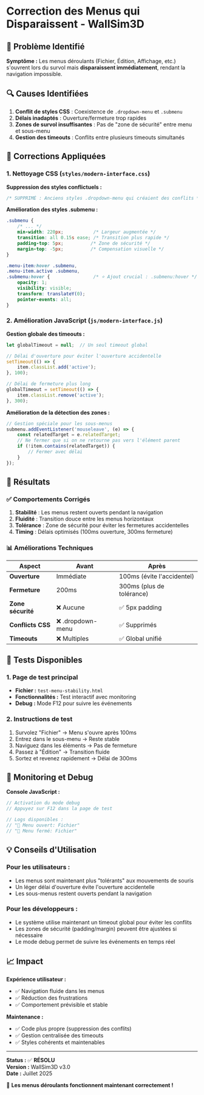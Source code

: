# Correction des Menus qui Disparaissent - WallSim3D

## 🚨 Problème Identifié

**Symptôme :** Les menus déroulants (Fichier, Édition, Affichage, etc.) s'ouvrent lors du survol mais **disparaissent immédiatement**, rendant la navigation impossible.

## 🔍 Causes Identifiées

1. **Conflit de styles CSS** : Coexistence de `.dropdown-menu` et `.submenu`
2. **Délais inadaptés** : Ouverture/fermeture trop rapides
3. **Zones de survol insuffisantes** : Pas de "zone de sécurité" entre menu et sous-menu
4. **Gestion des timeouts** : Conflits entre plusieurs timeouts simultanés

## 🔧 Corrections Appliquées

### 1. **Nettoyage CSS** (`styles/modern-interface.css`)

**Suppression des styles conflictuels :**
```css
/* SUPPRIMÉ : Anciens styles .dropdown-menu qui créaient des conflits */
```

**Amélioration des styles .submenu :**
```css
.submenu {
    /* ... */
    min-width: 220px;           /* Largeur augmentée */
    transition: all 0.15s ease; /* Transition plus rapide */
    padding-top: 5px;          /* Zone de sécurité */
    margin-top: -5px;          /* Compensation visuelle */
}

.menu-item:hover .submenu,
.menu-item.active .submenu,
.submenu:hover {                /* ⭐ Ajout crucial : .submenu:hover */
    opacity: 1;
    visibility: visible;
    transform: translateY(0);
    pointer-events: all;
}
```

### 2. **Amélioration JavaScript** (`js/modern-interface.js`)

**Gestion globale des timeouts :**
```javascript
let globalTimeout = null;  // Un seul timeout global

// Délai d'ouverture pour éviter l'ouverture accidentelle
setTimeout(() => {
    item.classList.add('active');
}, 100);

// Délai de fermeture plus long
globalTimeout = setTimeout(() => {
    item.classList.remove('active');
}, 300);
```

**Amélioration de la détection des zones :**
```javascript
// Gestion spéciale pour les sous-menus
submenu.addEventListener('mouseleave', (e) => {
    const relatedTarget = e.relatedTarget;
    // Ne fermer que si on ne retourne pas vers l'élément parent
    if (!item.contains(relatedTarget)) {
        // Fermer avec délai
    }
});
```

## 🎯 Résultats

### ✅ **Comportements Corrigés**

1. **Stabilité** : Les menus restent ouverts pendant la navigation
2. **Fluidité** : Transition douce entre les menus horizontaux
3. **Tolérance** : Zone de sécurité pour éviter les fermetures accidentelles
4. **Timing** : Délais optimisés (100ms ouverture, 300ms fermeture)

### 📊 **Améliorations Techniques**

| Aspect | Avant | Après |
|--------|--------|--------|
| **Ouverture** | Immédiate | 100ms (évite l'accidentel) |
| **Fermeture** | 200ms | 300ms (plus de tolérance) |
| **Zone sécurité** | ❌ Aucune | ✅ 5px padding |
| **Conflicts CSS** | ❌ .dropdown-menu | ✅ Supprimés |
| **Timeouts** | ❌ Multiples | ✅ Global unifié |

## 🧪 Tests Disponibles

### 1. **Page de test principal**
- **Fichier :** `test-menu-stability.html`
- **Fonctionnalités :** Test interactif avec monitoring
- **Debug :** Mode F12 pour suivre les événements

### 2. **Instructions de test**
1. Survolez "Fichier" → Menu s'ouvre après 100ms
2. Entrez dans le sous-menu → Reste stable
3. Naviguez dans les éléments → Pas de fermeture
4. Passez à "Édition" → Transition fluide
5. Sortez et revenez rapidement → Délai de 300ms

## 🔬 Monitoring et Debug

**Console JavaScript :**
```javascript
// Activation du mode debug
// Appuyez sur F12 dans la page de test

// Logs disponibles :
// "📂 Menu ouvert: Fichier"
// "📁 Menu fermé: Fichier"
```

## 💡 Conseils d'Utilisation

### **Pour les utilisateurs :**
- Les menus sont maintenant plus "tolérants" aux mouvements de souris
- Un léger délai d'ouverture évite l'ouverture accidentelle
- Les sous-menus restent ouverts pendant la navigation

### **Pour les développeurs :**
- Le système utilise maintenant un timeout global pour éviter les conflits
- Les zones de sécurité (padding/margin) peuvent être ajustées si nécessaire
- Le mode debug permet de suivre les événements en temps réel

## 📈 Impact

**Expérience utilisateur :**
- ✅ Navigation fluide dans les menus
- ✅ Réduction des frustrations
- ✅ Comportement prévisible et stable

**Maintenance :**
- ✅ Code plus propre (suppression des conflits)
- ✅ Gestion centralisée des timeouts
- ✅ Styles cohérents et maintenables

---

**Status :** ✅ **RÉSOLU**  
**Version :** WallSim3D v3.0  
**Date :** Juillet 2025  

🎉 **Les menus déroulants fonctionnent maintenant correctement !**
